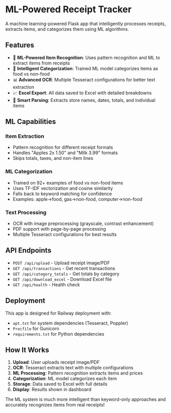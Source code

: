 # ML-Powered Receipt Tracker

A machine learning-powered Flask app that intelligently processes receipts, extracts items, and categorizes them using ML algorithms.

## Features

- 🧠 **ML-Powered Item Recognition**: Uses pattern recognition and ML to extract items from receipts
- 🤖 **Intelligent Categorization**: Trained ML model categorizes items as food vs non-food
- 📊 **Advanced OCR**: Multiple Tesseract configurations for better text extraction
- 📈 **Excel Export**: All data saved to Excel with detailed breakdowns
- 🎯 **Smart Parsing**: Extracts store names, dates, totals, and individual items

## ML Capabilities

### Item Extraction
- Pattern recognition for different receipt formats
- Handles "Apples 2x 1.50" and "Milk 3.99" formats
- Skips totals, taxes, and non-item lines

### ML Categorization
- Trained on 92+ examples of food vs non-food items
- Uses TF-IDF vectorization and cosine similarity
- Falls back to keyword matching for confidence
- Examples: apple→food, gas→non-food, computer→non-food

### Text Processing
- OCR with image preprocessing (grayscale, contrast enhancement)
- PDF support with page-by-page processing
- Multiple Tesseract configurations for best results

## API Endpoints

- `POST /api/upload` - Upload receipt image/PDF
- `GET /api/transactions` - Get recent transactions
- `GET /api/category_totals` - Get totals by category
- `GET /api/download_excel` - Download Excel file
- `GET /api/health` - Health check

## Deployment

This app is designed for Railway deployment with:
- `apt.txt` for system dependencies (Tesseract, Poppler)
- `Procfile` for Gunicorn
- `requirements.txt` for Python dependencies

## How It Works

1. **Upload**: User uploads receipt image/PDF
2. **OCR**: Tesseract extracts text with multiple configurations
3. **ML Processing**: Pattern recognition extracts items and prices
4. **Categorization**: ML model categorizes each item
5. **Storage**: Data saved to Excel with full details
6. **Display**: Results shown in dashboard

The ML system is much more intelligent than keyword-only approaches and accurately recognizes items from real receipts!
